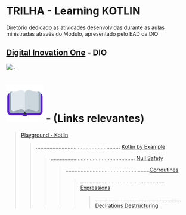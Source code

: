 


# TRILHA - Learning KOTLIN 

Diretório dedicado as atividades desenvolvidas durante as aulas ministradas através do Modulo, apresentado pelo EAD da DIO 
## [Digital Inovation One](https://www.dio.me/) - DIO


![..](https://www.locaweb.com.br/blog/wp-content/uploads/2023/08/Kotlin-capa-1.jpg)

# ![..](https://github.com/MarciaMoreno/MarciaMoreno/raw/main/Imagens/emoji-livro-aberto.png) - (Links relevantes)

> [Playground - Kotlin](https://play.kotlinlang.org/) 
> >........................................................ [Kotlin by Example ](https://play.kotlinlang.org/byExample/overview?_gl=1*ppi3v*_ga*MTY1Mjg1MTEwMi4xNzM0MDk0OTg1*_ga_9J976DJZ68*MTczNDUzNTA4NS42My4xLjE3MzQ1MzYyMzEuMC4wLjA.)
> > >........................................................ [Null Safety](https://kotlinlang.org/docs/null-safety.html)
> > > >........................................................[Corroutines](https://kotlinlang.org/docs/coroutines-overview.html)
> > > > >........................................................ [Expressions](https://kotlinlang.org/docs/this-expressions.html)
> > > > > >.........................................................  [Declrations Destructuring](https://kotlinlang.org/docs/destructuring-declarations.html)


